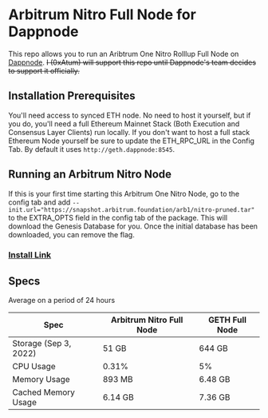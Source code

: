 # Arbitrum Nitro Full Node for Dappnode

This repo allows you to run an Aribtrum One Nitro Rolllup Full Node on [Dappnode](https://dappnode.com). ~~I (0xAtum) will support this repo until Dappnode's team decides to support it officially.~~

## Installation Prerequisites

You'll need access to synced ETH node.
No need to host it yourself, but if you do, you'll need a full Ethereum Mainnet Stack (Both Execution and Consensus Layer Clients) run locally.
If you don't want to host a full stack Ethereum Node yourself be sure to update the ETH_RPC_URL in the Config Tab. By default it uses `http://geth.dappnode:8545`.

## Running an Arbitrum Nitro Node

If this is your first time starting this Arbitrum One Nitro Node, go to the config tab and add `--init.url="https://snapshot.arbitrum.foundation/arb1/nitro-pruned.tar"` to the EXTRA_OPTS field in the config tab of the package.
This will download the Genesis Database for you.
Once the initial database has been downloaded, you can remove the flag.

### [Install Link](http://my.dappnode/#/installer/arbitrum-nitro.public.dappnode.eth)

## Specs

Average on a period of 24 hours

| Spec | Arbitrum Nitro Full Node | GETH Full Node |
|--|--|--|
| Storage (Sep 3, 2022) | 51 GB | 644 GB|
| CPU Usage | 0.31% | 5% |
| Memory Usage | 893 MB | 6.48 GB |
| Cached Memory Usage | 6.14 GB | 7.36 GB
